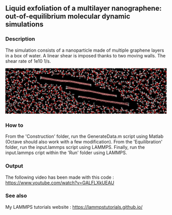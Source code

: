 ## Liquid exfoliation of a multilayer nanographene: out-of-equilibrium molecular dynamic simulations

### Description

The simulation consists of a nanoparticle made of multiple graphene layers in a box of water. A linear shear is imposed thanks to two moving walls.  The shear rate of 1e10 1/s.

![Algorithm schema](./LiquideExfoliationGraphene.jpeg)

### How to

From the 'Construction' folder, run the GenerateData.m script using Matlab (Octave should also work with a few modification). From the 'Equilibration' folder, run the input.lammps script using LAMMPS. Finally, run the input.lammps cript within the 'Run' folder using LAMMPS. 

### Output

The following video has been made with this code : https://www.youtube.com/watch?v=GALFLXkUEAU

### See also

My LAMMPS tutorials website : https://lammpstutorials.github.io/


